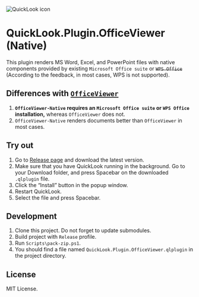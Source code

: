 ![QuickLook icon](https://user-images.githubusercontent.com/1687847/29485863-8cd61b7c-84e2-11e7-97d5-eacc2ba10d28.png)

# QuickLook.Plugin.OfficeViewer (Native)

This plugin renders MS Word, Excel, and PowerPoint files with native components provided by existing `Microsoft Office suite` or ~~`WPS Office`~~ (According to the feedback, in most cases, WPS is not supported).

## Differences with [`OfficeViewer`](https://github.com/QL-Win/QuickLook.Plugin.OfficeViewer)

1. **`OfficeViewer-Native` requires an `Microsoft Office suite` or `WPS Office` installation,** whereas `OfficeViewer` does not.
2. `OfficeViewer-Native` renders documents better than ``OfficeViewer`` in most cases.

## Try out

1. Go to [Release page](https://github.com/QL-Win/QuickLook.Plugin.OfficeViewer-Native/releases) and download the latest version.
2. Make sure that you have QuickLook running in the background. Go to your Download folder, and press <key>Spacebar</key> on the downloaded `.qlplugin` file.
3. Click the “Install” button in the popup window.
4. Restart QuickLook.
5. Select the file and press <key>Spacebar</key>.

## Development

 1. Clone this project. Do not forget to update submodules.
 2. Build project with `Release` profile.
 3. Run `Scripts\pack-zip.ps1`.
 4. You should find a file named `QuickLook.Plugin.OfficeViewer.qlplugin` in the project directory.

## License

MIT License.
